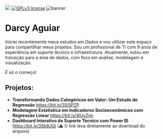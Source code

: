 <!--# data_science
<!--[![author](https://img.shields.io/badge/author-darcyaguiar-red.svg)](https://www.linkedin.com/in/darcyaguiar)-->
<!--[![](https://img.shields.io/badge/python-3.7+-blue.svg)](https://www.python.org/downloads/release/python-365/) -->



[![](https://img.shields.io/badge/python-3.7+-blue.svg)](https://www.python.org/downloads/release/python-365/)
[![GPLv3 license](https://img.shields.io/badge/License-GPLv3-blue.svg)](http://perso.crans.org/besson/LICENSE.html) 
![banner](https://github.com/user-attachments/assets/164bf2cc-7bfb-416b-aacb-b7c4a321d631)
<!--# [![contributions welcome](https://img.shields.io/badge/contributions-welcome-brightgreen.svg?style=flat)](https://github.com/carlosfab/data_science/issues)-->

<!--#<p align ="center">
  <img src="banner.png">
 </p>-->

# Darcy Aguiar
<!--# data_science
Iniciei recentemente meus estudos em Data Science, usarei este espaço para compartilhar meus projetos. Atualmente sou Técnico de Suporte TI contribuindo com as equipes de desenvolvimento mobile e web em uma empresa focada em desenvolvimento de software de gestão, possuo quatro anos de experiência como suporte ao usuário, redes de computadores e testes de softwares.  -->



Iniciei recentemente meus estudos em Dados e vou utilizar este espaço para compartilhar meus projetos. Sou um profissional de TI com 9 anos de experiência em suporte técnico e infraestrutura. Atualmente, estou em transição para a área de dados, com foco em análise, modelagem e visualização.

É só o começo!

<!--<sub>*Lead Data Scientist* at Space Operations Center</sub>

As a experienced Data Scientist and Air Force pilot I combine analytical skills, ability to work in team environments, and attention to details. Having spend the last years applying Machine Learning to Brazilian Air Force real problems, I developed a critical thinking and problem-solving skills.

My credentials include a Master's in Space Science and Technology from the Aeronautics Institute of Technology (ITA), an institution of higher education and advanced research rated as one of the top and most prestigious engineering schools in Brazil, and a MBA in Project and Process Management from the University of Air Force (UNIFA).

**Background in:** Python, Machine Learning, Space Operations and Mathematical Optimisation.

**Links:**
* [Blog](http://sigmoidal.ai)
* [LinkedIn](https://www.linkedin.com/in/carlosfab)
* [Medium](https://www.medium.com)
-->

## Projetos:
* **Transformando Dados Categóricos em Valor: Um Estudo de Regressão** https://bit.ly/3Sj5PZP
* **Modelagem Estatística em Indicadores Socioeconômicos com Regressão Linear** https://bit.ly/4lUvZjm
* **Dashboard Interativo de Suporte Técnico com Power BI** https://bit.ly/3Sb8JQj (⚠️ O link leva diretamente ao download do arquivo)

